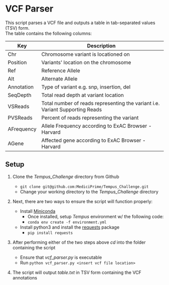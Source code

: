 # VCF Parser

This script parses a VCF file and outputs a table in tab-separated values (TSV) form.  
The table contains the following columns:  

|Key | Description|
|----|------------|
|Chr | Chromosome variant is locationed on|
|Position | Variants' location on the chromosome|
|Ref | Reference Allele|
|Alt | Alternate Allele|
|Annotation | Type of variant e.g. snp, insertion, del|
|SeqDepth | Total read depth at variant location|
|VSReads | Total number of reads representing the variant i.e. Variant Supporting Reads|
|PVSReads | Percent of reads representing the variant|
|AFrequency | Allele Frequency according to ExAC Browser - Harvard|
|AGene | Affected gene according to ExAC Browser - Harvard|

## Setup

1. Clone the *Tempus_Challenge* directory from Github
   - `git clone git@github.com:MediciPrime/Tempus_Challenge.git`
   - Change your working directory to the *Tempus_Challenge* directory

2. Next, there are two ways to ensure the script will function properly:
   - Install [Miniconda](http://conda.pydata.org/miniconda.html)
       - Once installed, setup *Tempus* environment w/ the following code:
       - `conda env create -f environment.yml`
   - Install python3 and install the [requests](http://docs.python-requests.org/en/master/user/install/) package
       - `pip install requests`
   
3. After performing either of the two steps above *cd* into the folder containing the script 
   - Ensure that *vcf_parser.py* is executable
   - Run `python vcf_parser.py <insert vcf file location>`
   
4. The script will output *table.txt* in TSV form containing the VCF annotations
